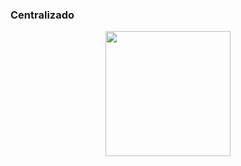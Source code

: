 
### Centralizado
<div style="text-align: center;">
  <img src="https://github.com/user-attachments/assets/8e22caa4-d889-4658-8c93-6effe3ddae69" width="200" />
</div>

